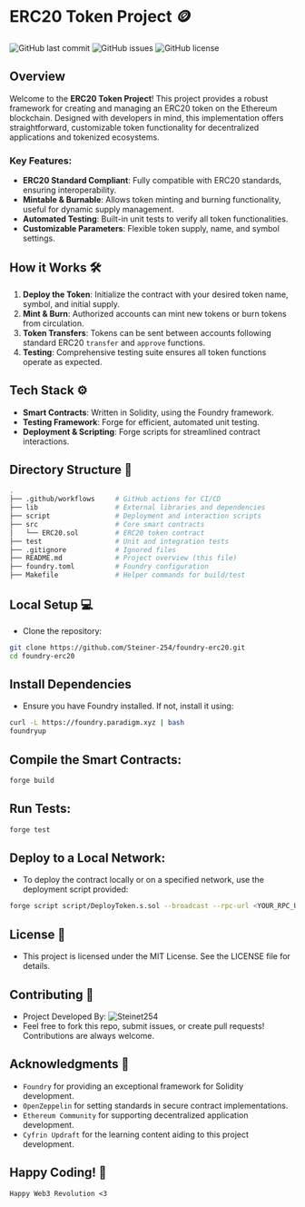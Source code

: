 # ERC20 Token Project 🪙

![GitHub last commit](https://img.shields.io/github/last-commit/Steiner-254/foundry-erc20)
![GitHub issues](https://img.shields.io/github/issues/Steiner-254/foundry-erc20)
![GitHub license](https://img.shields.io/github/license/Steiner-254/foundry-erc20)

## Overview

Welcome to the **ERC20 Token Project**! This project provides a robust framework for creating and managing an ERC20 token on the Ethereum blockchain. Designed with developers in mind, this implementation offers straightforward, customizable token functionality for decentralized applications and tokenized ecosystems.

### Key Features:
- **ERC20 Standard Compliant**: Fully compatible with ERC20 standards, ensuring interoperability.
- **Mintable & Burnable**: Allows token minting and burning functionality, useful for dynamic supply management.
- **Automated Testing**: Built-in unit tests to verify all token functionalities.
- **Customizable Parameters**: Flexible token supply, name, and symbol settings.

## How it Works 🛠️

1. **Deploy the Token**: Initialize the contract with your desired token name, symbol, and initial supply.
2. **Mint & Burn**: Authorized accounts can mint new tokens or burn tokens from circulation.
3. **Token Transfers**: Tokens can be sent between accounts following standard ERC20 `transfer` and `approve` functions.
4. **Testing**: Comprehensive testing suite ensures all token functions operate as expected.

## Tech Stack ⚙️

- **Smart Contracts**: Written in Solidity, using the Foundry framework.
- **Testing Framework**: Forge for efficient, automated unit testing.
- **Deployment & Scripting**: Forge scripts for streamlined contract interactions.

## Directory Structure 📂

```bash
.
├── .github/workflows     # GitHub actions for CI/CD
├── lib                   # External libraries and dependencies
├── script                # Deployment and interaction scripts
├── src                   # Core smart contracts
│   └── ERC20.sol         # ERC20 token contract
├── test                  # Unit and integration tests
├── .gitignore            # Ignored files
├── README.md             # Project overview (this file)
├── foundry.toml          # Foundry configuration
├── Makefile              # Helper commands for build/test
```

## Local Setup 💻
- Clone the repository:

```bash
git clone https://github.com/Steiner-254/foundry-erc20.git
cd foundry-erc20
```

## Install Dependencies
- Ensure you have Foundry installed. If not, install it using:
```bash
curl -L https://foundry.paradigm.xyz | bash
foundryup
```

## Compile the Smart Contracts:
```bash
forge build
```

## Run Tests:
```bash
forge test
```

## Deploy to a Local Network:
- To deploy the contract locally or on a specified network, use the deployment script provided:

```bash
forge script script/DeployToken.s.sol --broadcast --rpc-url <YOUR_RPC_URL>
```

## License 📜
- This project is licensed under the MIT License. See the LICENSE file for details.

## Contributing 🤝
- Project Developed By: ![Steinet254](https://twitter.com/Steiner254)
- Feel free to fork this repo, submit issues, or create pull requests! Contributions are always welcome.

## Acknowledgments 🙌
- `Foundry` for providing an exceptional framework for Solidity development.
- `OpenZeppelin` for setting standards in secure contract implementations.
- `Ethereum Community` for supporting decentralized application development.
- `Cyfrin Updraft` for the learning content aiding to this project development.

## Happy Coding! 🚀

```vbet
Happy Web3 Revolution <3
```

